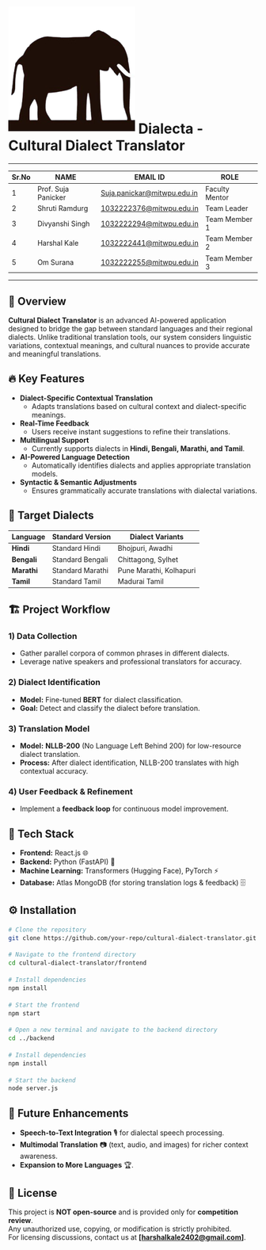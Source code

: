 # ![Dialecta Logo](frontend/public/icon2.png) Dialecta - Cultural Dialect Translator
_________________________________________________________________________________
| Sr.No |        NAME         |           EMAIL ID           |      ROLE       |
|-------|---------------------|------------------------------|-----------------|
| 1     | Prof. Suja Panicker | Suja.panickar@mitwpu.edu.in  | Faculty Mentor  |
| 2     | Shruti Ramdurg      | 1032222376@mitwpu.edu.in     | Team Leader     |
| 3     | Divyanshi Singh     | 1032222294@mitwpu.edu.in     | Team Member 1   |
| 4     | Harshal Kale        | 1032222441@mitwpu.edu.in     | Team Member 2   |
| 5     | Om Surana           | 1032222255@mitwpu.edu.in     | Team Member 3   |
_________________________________________________________________________________

## 📝 Overview
**Cultural Dialect Translator** is an advanced AI-powered application designed to bridge the gap between standard languages and their regional dialects. Unlike traditional translation tools, our system considers linguistic variations, contextual meanings, and cultural nuances to provide accurate and meaningful translations.

## 🔥 Key Features
- **Dialect-Specific Contextual Translation** 
  - Adapts translations based on cultural context and dialect-specific meanings.
- **Real-Time Feedback** 
  - Users receive instant suggestions to refine their translations.
- **Multilingual Support** 
  - Currently supports dialects in **Hindi, Bengali, Marathi, and Tamil**.
- **AI-Powered Language Detection** 
  - Automatically identifies dialects and applies appropriate translation models.
- **Syntactic & Semantic Adjustments** 
  - Ensures grammatically accurate translations with dialectal variations.

## 🎯 Target Dialects
| Language  | Standard Version | Dialect Variants         |
|-----------|-----------------|--------------------------|
| **Hindi**  | Standard Hindi  | Bhojpuri, Awadhi        |
| **Bengali** | Standard Bengali | Chittagong, Sylhet     |
| **Marathi** | Standard Marathi | Pune Marathi, Kolhapuri |
| **Tamil**  | Standard Tamil  | Madurai Tamil           |

## 🏗️ Project Workflow
### 1) **Data Collection**
- Gather parallel corpora of common phrases in different dialects.
- Leverage native speakers and professional translators for accuracy.

### 2️) **Dialect Identification**
- **Model:** Fine-tuned **BERT** for dialect classification.
- **Goal:** Detect and classify the dialect before translation.

### 3️) **Translation Model**
- **Model:** **NLLB-200** (No Language Left Behind 200) for low-resource dialect translation.
- **Process:** After dialect identification, NLLB-200 translates with high contextual accuracy.

### 4️) **User Feedback & Refinement**
- Implement a **feedback loop** for continuous model improvement.

## 🚀 Tech Stack
- **Frontend:** React.js 🌐
- **Backend:** Python (FastAPI) 🐍
- **Machine Learning:** Transformers (Hugging Face), PyTorch ⚡
- **Database:** Atlas MongoDB (for storing translation logs & feedback) 🗄️

## ⚙️ Installation
```bash
# Clone the repository
git clone https://github.com/your-repo/cultural-dialect-translator.git

# Navigate to the frontend directory
cd cultural-dialect-translator/frontend

# Install dependencies
npm install

# Start the frontend
npm start

# Open a new terminal and navigate to the backend directory
cd ../backend

# Install dependencies
npm install

# Start the backend
node server.js
```

## 🎯 Future Enhancements
- **Speech-to-Text Integration** 🎙️ for dialectal speech processing.
- **Multimodal Translation** 📷 (text, audio, and images) for richer context awareness.
- **Expansion to More Languages** 🏆.

## 📜 License
This project is **NOT open-source** and is provided only for **competition review**.  
Any unauthorized use, copying, or modification is strictly prohibited.  
For licensing discussions, contact us at **[harshalkale2402@gmail.com]**.


